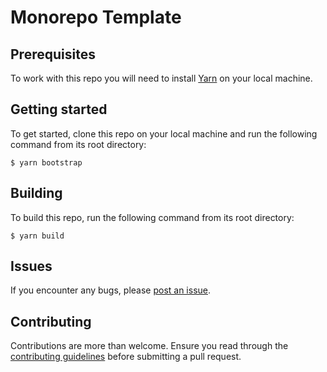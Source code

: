 # Monorepo Template

## Prerequisites

To work with this repo you will need to install [Yarn](https://yarnpkg.com/getting-started/install) on your local machine.

## Getting started

To get started, clone this repo on your local machine and run the following command from its root directory:

```
$ yarn bootstrap
```

## Building

To build this repo, run the following command from its root directory:

```
$ yarn build
```

## Issues

If you encounter any bugs, please [post an issue](https://github.com/your-username/your-monorepo/issues/new).

## Contributing

Contributions are more than welcome. Ensure you read through the [contributing guidelines](https://github.com/your-username/your-monorepo/blob/main/CONTRIBUTING.md) before submitting a pull request.
